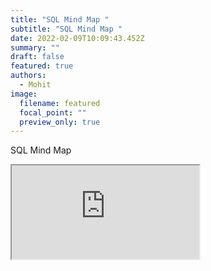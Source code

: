 ```yaml
---
title: "SQL Mind Map "
subtitle: "SQL Mind Map "
date: 2022-02-09T10:09:43.452Z
summary: ""
draft: false
featured: true
authors:
  - Mohit
image:
  filename: featured
  focal_point: ""
  preview_only: true
---
```

SQL Mind Map 

<iframe src="https://atlas.mindmup.com/2022/02/283f8b40891e11ec87874d98effb616a/sql/index.html"></iframe>